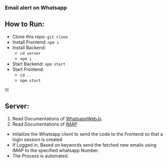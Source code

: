 ### Email alert on Whatsapp

## How to Run:

- Clone this repo: `git clone`
- Install Frontend: `npm i`
- Install Backend:
  + `cd server`
  + `npm i`
- Start Backend: `npm start`
- Start Frontend:
  + `cd ..`
  + `npm start`
  
!!!

## Server:

1. Read Documentations of [WhatsappWebJs](https://docs.wwebjs.dev/global.html)
2. Read Documentations of [IMAP](https://www.npmjs.com/package/imap)

- Initailize the Whatsapp client to send the code to the Frontend so that a login session is created
- If Logged in, Based on keywords send the fetched new emails using IMAP to the specified whatsapp Number.
- The Process is automated.
